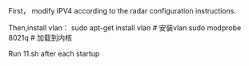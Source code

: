 First， modify IPV4 according to the radar configuration instructions.

Then,install vlan：
sudo apt-get install vlan # 安装vlan 
sudo modprobe 8021q  # 加载到内核

Run 11.sh after each startup
